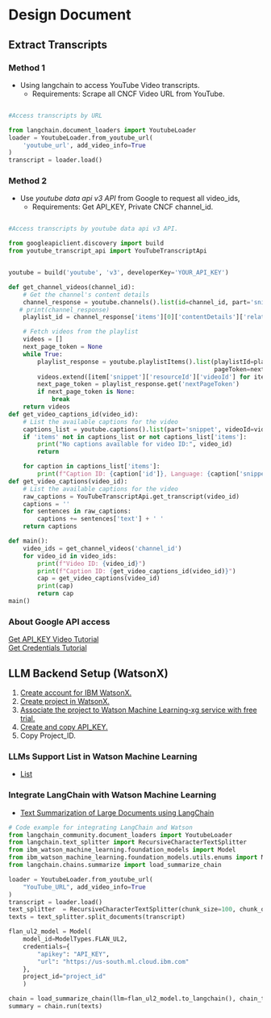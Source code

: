 # Design Document

## Extract Transcripts
### Method 1
* Using langchain to access YouTube Video transcripts.
  * Requirements: Scrape all CNCF Video URL from YouTube.
```py

#Access transcripts by URL

from langchain.document_loaders import YoutubeLoader
loader = YoutubeLoader.from_youtube_url(
    'youtube_url', add_video_info=True
)
transcript = loader.load()
```

### Method 2
* Use _youtube data api v3 API_ from Google to request all video_ids,
    * Requirements: Get API_KEY, Private CNCF channel_id.
```py

#Access transcripts by youtube data api v3 API.

from googleapiclient.discovery import build
from youtube_transcript_api import YouTubeTranscriptApi


youtube = build('youtube', 'v3', developerKey='YOUR_API_KEY')

def get_channel_videos(channel_id):
    # Get the channel's content details
    channel_response = youtube.channels().list(id=channel_id, part='snippet,contentDetails,statistics').execute()
   # print(channel_response)
    playlist_id = channel_response['items'][0]['contentDetails']['relatedPlaylists']['uploads']

    # Fetch videos from the playlist
    videos = []
    next_page_token = None
    while True:
        playlist_response = youtube.playlistItems().list(playlistId=playlist_id, part='snippet', maxResults=50,
                                                         pageToken=next_page_token).execute()
        videos.extend([item['snippet']['resourceId']['videoId'] for item in playlist_response['items']])
        next_page_token = playlist_response.get('nextPageToken')
        if next_page_token is None:
            break
    return videos
def get_video_captions_id(video_id):
    # List the available captions for the video
    captions_list = youtube.captions().list(part='snippet', videoId=video_id).execute()
    if 'items' not in captions_list or not captions_list['items']:
        print("No captions available for video ID:", video_id)
        return

    for caption in captions_list['items']:
        print(f"Caption ID: {caption['id']}, Language: {caption['snippet']['language']}, Is Auto-generated: {caption['snippet']['trackKind']}")
def get_video_captions(video_id):
    # List the available captions for the video
    raw_captions = YouTubeTranscriptApi.get_transcript(video_id)
    captions = ''
    for sentences in raw_captions:
        captions += sentences['text'] + ' '
    return captions

def main():
    video_ids = get_channel_videos('channel_id')
    for video_id in video_ids:
        print(f"Video ID: {video_id}")
        print(f"Caption ID: {get_video_captions_id(video_id)}")
        cap = get_video_captions(video_id)
        print(cap)
        return cap
main()
```
### About Google API access
[Get API_KEY Video Tutorial](https://www.youtube.com/watch?v=DuudSp4sHmg)  
[Get Credentials Tutorial](https://developer.chrome.com/docs/webstore/using-api)

## LLM Backend Setup (WatsonX)
1. [Create account for IBM WatsonX.](https://dataplatform.cloud.ibm.com/registration/stepone?context=wx)
2. [Create project in WatsonX.](https://video.ibm.com/recorded/132861278)
3. [Associate the project to Watson Machine Learning-xg service with free trial.](https://dataplatform.cloud.ibm.com/docs/content/wsj/getting-started/assoc-services.html?context=cpdaas)
4. [Create and copy API_KEY.](https://dataplatform.cloud.ibm.com/docs/content/wsj/model/wos-creds.html?context=cpdaas)
5. Copy Project_ID.  
### LLMs Support List in Watson Machine Learning
* [List](https://ibm.github.io/watson-machine-learning-sdk/model.html#ibm_watson_machine_learning.foundation_models.utils.enums.ModelTypes)
### Integrate LangChain with Watson Machine Learning
* [Text Summarization of Large Documents using LangChain](https://github.com/GoogleCloudPlatform/generative-ai/blob/main/language/use-cases/document-summarization/summarization_large_documents_langchain.ipynb)
```py
# Code example for integrating LangChain and Watson
from langchain_community.document_loaders import YoutubeLoader
from langchain.text_splitter import RecursiveCharacterTextSplitter
from ibm_watson_machine_learning.foundation_models import Model
from ibm_watson_machine_learning.foundation_models.utils.enums import ModelTypes
from langchain.chains.summarize import load_summarize_chain

loader = YoutubeLoader.from_youtube_url(
    "YouTube_URL", add_video_info=True
)
transcript = loader.load()
text_splitter  = RecursiveCharacterTextSplitter(chunk_size=100, chunk_overlap=50)
texts = text_splitter.split_documents(transcript)

flan_ul2_model = Model(
    model_id=ModelTypes.FLAN_UL2,
    credentials={
        "apikey": "API_KEY",
        "url": "https://us-south.ml.cloud.ibm.com"
    },
    project_id="project_id"
    )

chain = load_summarize_chain(llm=flan_ul2_model.to_langchain(), chain_type="map_reduce", verbose=True)
summary = chain.run(texts)
```
